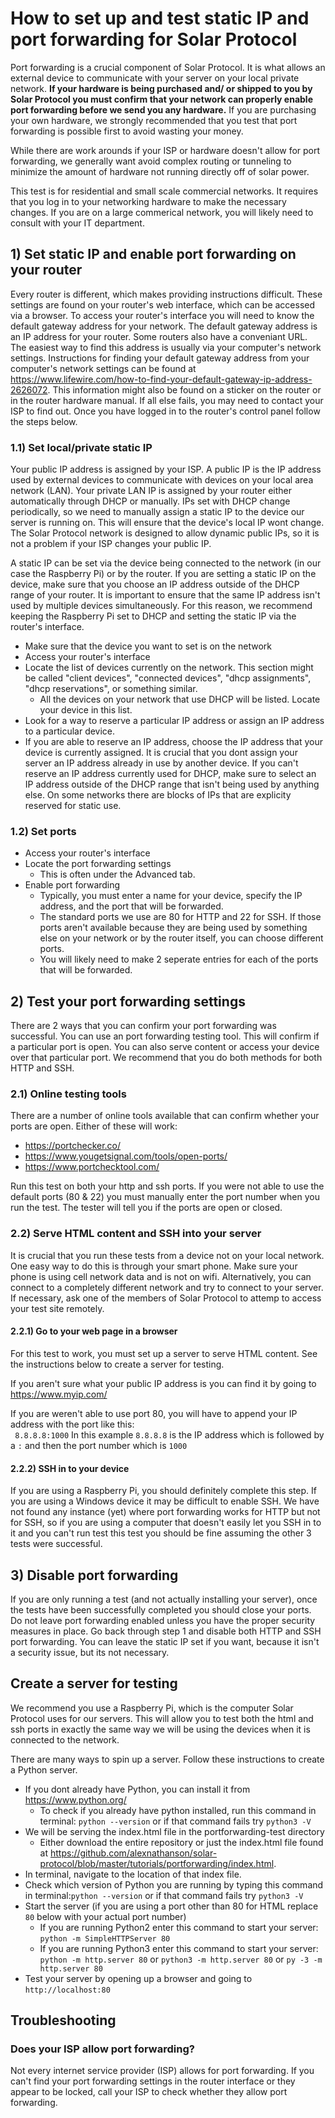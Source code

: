 # How to set up and test static IP and port forwarding for Solar Protocol

Port forwarding is a crucial component of Solar Protocol. It is what allows an external device to communicate with your server on your local private network. <strong>If your hardware is being purchased and/ or shipped to you by Solar Protocol you must confirm that your network can properly enable port forwarding before we send you any hardware.</strong> If you are purchasing your own hardware, we strongly recommended that you test that port forwarding is possible first to avoid wasting your money.

While there are work arounds if your ISP or hardware doesn't allow for port forwarding, we generally want avoid complex routing or tunneling to minimize the amount of hardware not running directly off of solar power.

This test is for residential and small scale commercial networks. It requires that you log in to your networking hardware to make the necessary changes. If you are on a large commerical network, you will likely need to consult with your IT department.

## 1) Set static IP and enable port forwarding on your router

Every router is different, which makes providing instructions difficult. These settings are found on your router's web interface, which can be accessed via a browser. To access your router's interface you will need to know the default gateway address for your network. The default gateway address is an IP address for your router. Some routers also have a conveniant URL. The easiest way to find this address is usually via your computer's network settings. Instructions for finding your default gateway address from your computer's network settings can be found at https://www.lifewire.com/how-to-find-your-default-gateway-ip-address-2626072. This information might also be found on a sticker on the router or in the router hardware manual. If all else fails, you may need to contact your ISP to find out. Once you have logged in to the router's control panel follow the steps below.

### 1.1) Set local/private static IP

Your public IP address is assigned by your ISP. A public IP is the IP address used by external devices to communicate with devices on your local area network (LAN). Your private LAN IP is assigned by your router either automatically through DHCP or manually. IPs set with DHCP change periodically, so we need to manually assign a static IP to the device our server is running on. This will ensure that the device's local IP wont change. The Solar Protocol network is designed to allow dynamic public IPs, so it is not a problem if your ISP changes your public IP. 

A static IP can be set via the device being connected to the network (in our case the Raspberry Pi) or by the router. If you are setting a static IP on the device, make sure that you choose an IP address outside of the DHCP range of your router. It is important to ensure that the same IP address isn't used by multiple devices simultaneously. For this reason, we recommend keeping the Raspberry Pi set to DHCP and setting the static IP via the router's interface.

* Make sure that the device you want to set is on the network
* Access your router's interface
* Locate the list of devices currently on the network. This section might be called "client devices", "connected devices", "dhcp assignments", "dhcp reservations", or something similar.
	* All the devices on your network that use DHCP will be listed. Locate your device in this list.  
* Look for a way to reserve a particular IP address or assign an IP address to a particular device.
* If you are able to reserve an IP address, choose the IP address that your device is currently assigned. It is crucial that you dont assign your server an IP address already in use by another device. If you can't reserve an IP address currently used for DHCP, make sure to select an IP address outside of the DHCP range that isn't being used by anything else. On some networks there are blocks of IPs that are explicity reserved for static use.

### 1.2) Set ports

* Access your router's interface
* Locate the port forwarding settings
	* This is often under the Advanced tab.
* Enable port forwarding
	* Typically, you must enter a name for your device, specify the IP address, and the port that will be forwarded.
	* The standard ports we use are 80 for HTTP and 22 for SSH. If those ports aren't available because they are being used by something else on your network or by the router itself, you can choose different ports.
	* You will likely need to make 2 seperate entries for each of the ports that will be forwarded.

## 2) Test your port forwarding settings

There are 2 ways that you can confirm your port forwarding was successful. You can use an port forwarding testing tool. This will confirm if a particular port is open. You can also serve content or access your device over that particular port. We recommend that you do both methods for both HTTP and SSH.

### 2.1) Online testing tools

There are a number of online tools available that can confirm whether your ports are open. Either of these will work:

* https://portchecker.co/
* https://www.yougetsignal.com/tools/open-ports/
* https://www.portchecktool.com/

Run this test on both your http and ssh ports. If you were not able to use the default ports (80 & 22) you must manually enter the port number when you run the test. The tester will tell you if the ports are open or closed.

### 2.2) Serve HTML content and SSH into your server

It is crucial that you run these tests from a device not on your local network. One easy way to do this is through your smart phone. Make sure your phone is using cell network data and is not on wifi. Alternatively, you can connect to a completely different network and try to connect to your server. If necessary, ask one of the members of Solar Protocol to attemp to access your test site remotely.

#### 2.2.1) Go to your web page in a browser

For this test to work, you must set up a server to serve HTML content. See the instructions below to create a server for testing.  

If you aren't sure what your public IP address is you can find it by going to https://www.myip.com/

If you are weren't able to use port 80, you will have to append your IP address with the port like this:<br>
` 8.8.8.8:1000` In this example `8.8.8.8` is the IP address which is followed by a `:` and then the port number which is `1000`

#### 2.2.2) SSH in to your device

If you are using a Raspberry Pi, you should definitely complete this step. If you are using a Windows device it may be difficult to enable SSH. We have not found any instance (yet) where port forwarding works for HTTP but not for SSH, so if you are using a computer that doesn't easily let you SSH in to it and you can't run test this test you should be fine assuming the other 3 tests were successful. 

## 3) Disable port forwarding

If you are only running a test (and not actually installing your server), once the tests have been successfully completed you should close your ports. Do not leave port forwarding enabled unless you have the proper security measures in place. Go back through step 1 and disable both HTTP and SSH port forwarding. You can leave the static IP set if you want, because it isn't a security issue, but its not necessary.

## Create a server for testing

We recommend you use a Raspberry Pi, which is the computer Solar Protocol uses for our servers. This will allow you to test both the html and ssh ports in exactly the same way we will be using the devices when it is connected to the network.

There are many ways to spin up a server. Follow these instructions to create a Python server.

* If you dont already have Python, you can install it from https://www.python.org/
	* To check if you already have python installed, run this command in terminal: `python --version` or if that command fails try `python3 -V`
* We will be serving the index.html file in the portforwarding-test directory
	* Either download the entire repository or just the index.html file found at https://github.com/alexnathanson/solar-protocol/blob/master/tutorials/portforwarding/index.html.
* In terminal, navigate to the location of that index file.
* Check which version of Python you are running by typing this command in terminal:`python --version` or if that command fails try `python3 -V`
* Start the server (if you are using a port other than 80 for HTML replace `80` below with your actual port number)
	* If you are running Python2 enter this command to start your server: `python -m SimpleHTTPServer 80`
	* If you are running Python3 enter this command to start your server: `python -m http.server 80` or `python3 -m http.server 80` or `py -3 -m http.server 80`
* Test your server by opening up a browser and going to `http://localhost:80`

## Troubleshooting

### Does your ISP allow port forwarding?

Not every internet service provider (ISP) allows for port forwarding. If you can't find your port forwarding settings in the router interface or they appear to be locked, call your ISP to check whether they allow port forwarding. 